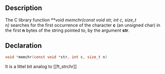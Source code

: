 ## Description
The C library function **void *memchr(const void *str, int c, size_t n)** searches for the first occurrence of the character **c** (an unsigned char) in the first **n** bytes of the string pointed to, by the argument **str**.

## Declaration
```c
void *memchr(const void *str, int c, size_t n)
```

It is a littel bit analog to [[ft_strchr]]
